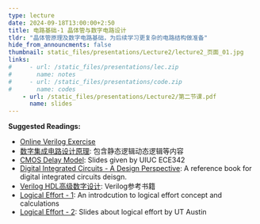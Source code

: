 ```yaml
---
type: lecture
date: 2024-09-18T13:00:00+2:50
title: 电路基础-1 晶体管与数字电路设计
tldr: "晶体管原理及数字电路基础，为后续学习更复杂的电路结构做准备"
hide_from_announcments: false
thumbnail: static_files/presentations/Lecture2/lecture2_页面_01.jpg
links: 
#     - url: /static_files/presentations/lec.zip
#       name: notes
#     - url: /static_files/presentations/code.zip
#       name: codes 
    - url: /static_files/presentations/Lecture2/第二节课.pdf
      name: slides
---
```


**Suggested Readings:**
- [Online Verilog Exercise](http://hdlbits.com)
- [数字集成电路设计原理](http://jpk.pku.edu.cn/course/ic/script.htm): 包含静态逻辑动态逻辑等内容
- [CMOS Delay Model](http://emlab.illinois.edu/ece342/notes/Lec_34.pdf): Slides given by UIUC ECE342
- [Digital Integrated Circuits - A Design Perspective](https://booksonweb.wordpress.com/wp-content/uploads/2011/11/digital-integrated-circuits-a-design-perspective-by-jan-m-rabaey.pdf): A reference book for digital integrated circuits deisgn.
- [Verilog HDL高级数字设计](https://book.douban.com/subject/1220624/): Verilog参考书籍
- [Logical Effort - 1](static_files/presentations/Lecture2/lect6-logicaleffort.pdf): An introdcution to logical effort concept and calculations
- [Logical Effort - 2](static_files/presentations/Lecture2/6-1.pdf): Slides about logical effort by UT Austin

